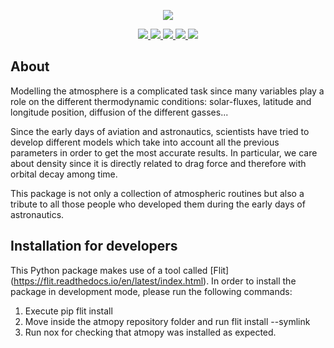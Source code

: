 <p align="center">
    <img src="docs/source/_static/logo.png">
</p>
<p align="center">
    <a href="https://github.com/jorgepiloto/atmopy" alt="atmopy">
        <img src="https://img.shields.io/badge/-atmopy%20%F0%9F%8C%8D-blue"/>
    </a>
    <a href="https://www.python.org" alt="python">
        <img src="https://img.shields.io/badge/Made%20with-Python-1f425f.svg"/>
    </a>
    <a href="https://github.com/jorgepiloto/amtmopy" alt="license">
        <img src="https://img.shields.io/github/license/jorgepiloto/atmopy"/>
    </a>
    <a href="https://travis-ci.com/jorgepiloto/atmopy" alt="travis">
        <img src="https://travis-ci.com/jorgepiloto/atmopy.svg?branch=master"/>
    </a>
    <a href="https://codecov.io/github/jorgepiloto/atmopy?branch=master" alt="codecov">
        <img src="https://img.shields.io/codecov/c/github/jorgepiloto/atmopy.svg"/>
    </a>
</p>

About
-----

Modelling the atmosphere is a complicated task since many variables play
a role on the different thermodynamic conditions: solar-fluxes, latitude
and longitude position, diffusion of the different gasses...

Since the early days of aviation and astronautics, scientists have tried
to develop different models which take into account all the previous
parameters in order to get the most accurate results. In particular, we
care about density since it is directly related to drag force and
therefore with orbital decay among time.

This package is not only a collection of atmospheric routines but also a
tribute to all those people who developed them during the early days of
astronautics.


Installation for developers
---------------------------

This Python package makes use of a tool called
\[Flit\](<https://flit.readthedocs.io/en/latest/index.html>). In order
to install the package in development mode, please run the following
commands:

1.  Execute pip flit install
2.  Move inside the atmopy repository folder and run
    flit install --symlink
3.  Run nox for checking that atmopy was installed as expected.

